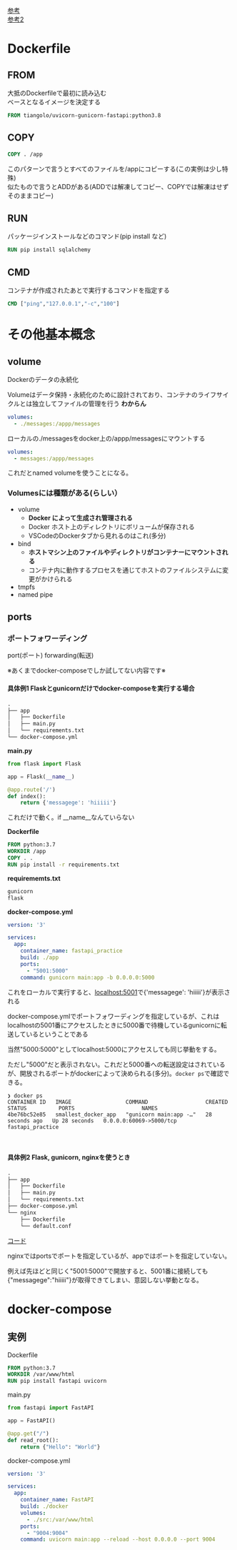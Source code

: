 [参考](https://qiita.com/daisuke30x/items/a3ea62ff8fa582b2b065)<br>
[参考2](https://y-ohgi.com/introduction-docker/2_component/volume/)

# Dockerfile

## FROM

大抵のDockerfileで最初に読み込む<br>
ベースとなるイメージを決定する

```Dockerfile
FROM tiangolo/uvicorn-gunicorn-fastapi:python3.8
```

## COPY

```Dockerfile
COPY . /app
```

このパターンで言うとすべてのファイルを/appにコピーする(この実例は少し特殊)<br>
似たもので言うとADDがある(ADDでは解凍してコピー、COPYでは解凍はせずそのままコピー)

## RUN

パッケージインストールなどのコマンド(pip install など)

```Dockerfile
RUN pip install sqlalchemy
```

## CMD

コンテナが作成されたあとで実行するコマンドを指定する

```Dockerfile
CMD ["ping","127.0.0.1","-c","100"]
```

# その他基本概念

## volume

Dockerのデータの永続化

Volumeはデータ保持・永続化のために設計されており、コンテナのライフサイクルとは独立してファイルの管理を行う
**わからん**

```yaml
volumes:
  - ./messages:/appp/messages
```
ローカルの./messagesをdocker上の/appp/messagesにマウントする

```yaml
volumes:
  - messages:/appp/messages
```
これだとnamed volumeを使うことになる。

### Volumesには種類がある(**らしい**）
- volume
  - **Docker によって生成され管理される**
  - Docker ホスト上のディレクトリにボリュームが保存される
  - VSCodeのDockerタブから見れるのはこれ(多分)
- bind
  - **ホストマシン上のファイルやディレクトリがコンテナーにマウントされる**
  - コンテナ内に動作するプロセスを通じてホストのファイルシステムに変更がかけられる
- tmpfs
- named pipe

## ports

### ポートフォワーディング

port(ポート) forwarding(転送)

※あくまでdocker-composeでしか試してない内容です※

#### 具体例1 Flaskとgunicornだけでdocker-composeを実行する場合

```txt
.
├── app
│   ├── Dockerfile
│   ├── main.py
│   └── requirements.txt
└── docker-compose.yml
```

**main.py**
```python
from flask import Flask

app = Flask(__name__)

@app.route('/')
def index():
    return {'messagege': 'hiiiii'}
```
これだけで動く。if __name__なんていらない

**Dockerfile**
```dockerfile
FROM python:3.7
WORKDIR /app
COPY . .
RUN pip install -r requirements.txt
```

**requirememts.txt**
```txt
gunicorn
flask
```

**docker-compose.yml**
```yaml
version: '3'

services:
  app:
    container_name: fastapi_practice
    build: ./app
    ports:
      - "5001:5000"
    command: gunicorn main:app -b 0.0.0.0:5000
```

これをローカルで実行すると、[localhost:5001](localhost:5001)で{'messagege': 'hiiiii'}が表示される

docker-compose.ymlでポートフォワーディングを指定しているが、これはlocalhostの5001番にアクセスしたときに5000番で待機しているgunicornに転送しているということである

当然"5000:5000"としてlocalhost:5000にアクセスしても同じ挙動をする。

ただし"5000"だと表示されない。これだと5000番への転送設定はされているが、開放されるポートがdockerによって決められる(多分)。`docker ps`で確認できる。

```command
❯ docker ps
CONTAINER ID   IMAGE                 COMMAND                  CREATED          STATUS          PORTS                     NAMES
4be76bc52e85   smallest_docker_app   "gunicorn main:app -…"   28 seconds ago   Up 28 seconds   0.0.0.0:60069->5000/tcp   fastapi_practice
```
<br>

#### 具体例2 Flask, gunicorn, nginxを使うとき

```txt
.
├── app
│   ├── Dockerfile
│   ├── main.py
│   └── requirements.txt
├── docker-compose.yml
└── nginx
    ├── Dockerfile
    └── default.conf
```

[コード](../docker/docker_not_nginx)

nginxではportsでポートを指定しているが、appではポートを指定していない。

例えば先ほどと同じく"5001:5000"で開放すると、5001番に接続しても{"messagege":"hiiiii"}が取得できてしまい、意図しない挙動となる。

# docker-compose

## 実例

Dockerfile
```dockerfile
FROM python:3.7
WORKDIR /var/www/html
RUN pip install fastapi uvicorn
```

main.py
```python
from fastapi import FastAPI

app = FastAPI()

@app.get("/")
def read_root():
    return {"Hello": "World"}
```

docker-compose.yml
```yaml
version: '3'

services:
  app:
    container_name: FastAPI
    build: ./docker
    volumes:
      - ./src:/var/www/html
    ports:
      - "9004:9004"
    command: uvicorn main:app --reload --host 0.0.0.0 --port 9004
```

